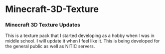 # Minecraft-3D-Texture
### Minecraft 3D Texture Updates
This is a texture pack that I started developing as a hobby when I was in middle school. I will update it when I feel like it. This is being developed for the general public as well as NITIC servers.
